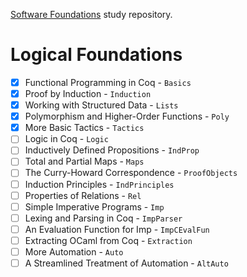 [Software Foundations](https://softwarefoundations.cis.upenn.edu/) study repository.

# Logical Foundations

- [x] Functional Programming in Coq - `Basics`
- [x] Proof by Induction - `Induction`
- [x] Working with Structured Data - `Lists`
- [x] Polymorphism and Higher-Order Functions - `Poly`
- [x] More Basic Tactics - `Tactics`
- [ ] Logic in Coq - `Logic`
- [ ] Inductively Defined Propositions - `IndProp`
- [ ] Total and Partial Maps - `Maps`
- [ ] The Curry-Howard Correspondence - `ProofObjects`
- [ ] Induction Principles - `IndPrinciples`
- [ ] Properties of Relations - `Rel`
- [ ] Simple Imperative Programs - `Imp`
- [ ] Lexing and Parsing in Coq - `ImpParser`
- [ ] An Evaluation Function for Imp - `ImpCEvalFun`
- [ ] Extracting OCaml from Coq - `Extraction`
- [ ] More Automation - `Auto`
- [ ] A Streamlined Treatment of Automation - `AltAuto`
